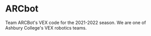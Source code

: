 # ARCbot
Team ARCBot's VEX code for the 2021-2022 season. We are one of Ashbury College's VEX robotics teams.


